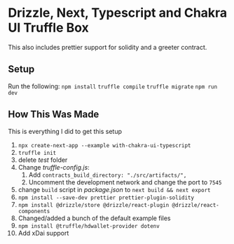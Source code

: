 # Drizzle, Next, Typescript and Chakra UI Truffle Box

This also includes prettier support for solidity and a greeter contract.

## Setup

<!-- TODO: truffle ubox command -->

Run the following:
`npm install`
`truffle compile`
`truffle migrate`
`npm run dev`

## How This Was Made

This is everything I did to get this setup

1. `npx create-next-app --example with-chakra-ui-typescript`
2. `truffle init`
3. delete _test_ folder
4. Change _truffle-config.js_:
   1. Add `contracts_build_directory: "./src/artifacts/",`
   2. Uncomment the development network and change the port to `7545`
5. change `build` script in _package.json_ to `next build && next export`
6. `npm install --save-dev prettier prettier-plugin-solidity`
7. `npm install @drizzle/store @drizzle/react-plugin @drizzle/react-components`
8. Changed/added a bunch of the default example files
9. `npm install @truffle/hdwallet-provider dotenv`
10. Add xDai support

